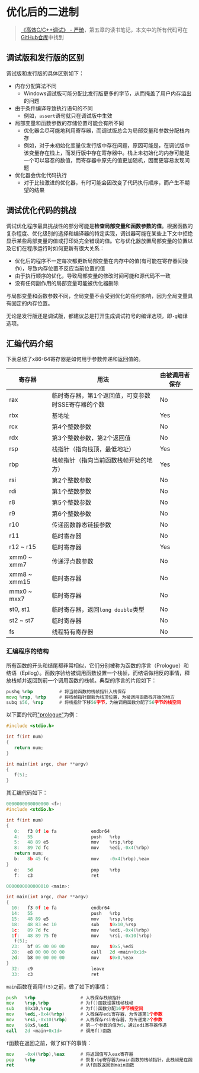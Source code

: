 # 优化后的二进制

> [《高效C/C++调试》 - 严琦](http://www.tup.tsinghua.edu.cn/Wap/tsxqy.aspx?id=10204101)，第五章的读书笔记，本文中的所有代码可在[GitHub仓库](https://github.com/LittleBee1024/learning_book/tree/main/docs/booknotes/cpp_debug/05/code)中找到


## 调试版和发行版的区别

调试版和发行版的具体区别如下：

* 内存分配算法不同
    * Windows调试版可能分配比发行版更多的字节，从而掩盖了用户内存溢出的问题
* 由于条件编译导致执行语句的不同
    * 例如，`assert`语句就只在调试版中生效
* 局部变量和函数参数的存储位置可能会有所不同
    * 优化器会尽可能地利用寄存器，而调试版总会为局部变量和参数分配栈内存
    * 例如，对于未初始化变量仅发行版中存在问题，原因可能是，在调试版中该变量存在栈上，而发行版中存在寄存器中。栈上未初始化的内存可能是一个可以容忍的数值，而寄存器中原先的值更加随机，因而更容易发现问题
* 优化器会优化代码执行
    * 对于比较激进的优化器，有时可能会因改变了代码执行顺序，而产生不期望的结果

## 调试优化代码的挑战

调试优化程序最具挑战性的部分可能是**检查局部变量和函数参数的值**。根据函数的复杂程度、优化级别的选择和编译器的特定实现，调试器可能在某些上下文中拒绝显示某些局部变量的值或打印处完全错误的值。它与优化器放置局部变量的位置以及它们在程序运行时如何更新有很大关系：

* 优化后的程序不一定每次都更新局部变量在内存中的值(有可能在寄存器间操作)，导致内存位置不反应当前位置的值
* 由于执行顺序的优化，导致局部变量的修改时间可能和源代码不一致
* 没有任何副作用的局部变量可能被优化器删除

与局部变量和函数参数不同，全局变量不会受到优化的任何影响，因为全局变量具有固定的内存位置。

无论是发行版还是调试版，都建议总是打开生成调试符号的编译选项，即`-g`编译选项。

## 汇编代码介绍

下表总结了x86-64寄存器是如何用于参数传递和返回值的。

| 寄存器 | 用法 | 由被调用者保存 |
| ---- | --- | --- |
| rax | 临时寄存器，第1个返回值，可变参数时SSE寄存器的个数 | No |
| rbx | 基地址 | Yes |
| rcx | 第4个整数参数 | No |
| rdx | 第3个整数参数，第2个返回值 | No |
| rsp | 栈指针（指向栈顶，最低地址） | Yes |
| rbp | 栈帧指针（指向当前函数栈帧开始的地方） | Yes |
| rsi | 第2个整数参数 | No |
| rdi | 第1个整数参数 | No |
| r8  | 第5个整数参数 | No |
| r9  | 第6个整数参数 | No |
| r10 | 传递函数静态链接参数 | No |
| r11 | 临时寄存器 | No |
| r12 ~ r15 | 临时寄存器 | Yes |
| xmm0 ~ xmm7 | 传递浮点数参数 | No |
| xmm8 ~ xmm15 | 临时寄存器 | No |
| mmx0 ~ mxx7 | 临时寄存器 | No |
| st0, st1 | 临时寄存器，返回`long double`类型 | No |
| st2 ~ st7 | 临时寄存器 | No |
| fs | 线程特有寄存器 | No |

### 汇编程序的结构

所有函数的开头和结尾都非常相似，它们分别被称为函数的序言（Prologue）和结语（Epilog）。函数序验给被调用函数设置一个栈帧，而结语做相反的事情，释放栈帧并返回到前一个调用函数的栈帧。典型的序言的片段如下：

```asm
pushq %rbp          # 将当前函数的栈帧指针入栈保存
movq %rsp, %rbp     # 将栈帧指针跟新为栈顶位置，为被调用函数栈开始的地方
subq $56, %rsp      # 将栈指针下移56字节，为被调用函数分配了56字节的栈空间
```

以下面的代码["prologue"](https://github.com/LittleBee1024/learning_book/tree/main/docs/booknotes/cpp_debug/05/code/prologue)为例：

```cpp
#include <stdio.h>

int f(int num)
{
   return num;
}

int main(int argc, char **argv)
{
   f(5);
}
```

其汇编代码如下：

```cpp
0000000000000000 <f>:
#include <stdio.h>

int f(int num)
{
   0:	f3 0f 1e fa          	endbr64 
   4:	55                   	push   %rbp
   5:	48 89 e5             	mov    %rsp,%rbp
   8:	89 7d fc             	mov    %edi,-0x4(%rbp)
   return num;
   b:	8b 45 fc             	mov    -0x4(%rbp),%eax
}
   e:	5d                   	pop    %rbp
   f:	c3                   	ret    

0000000000000010 <main>:

int main(int argc, char **argv)
{
  10:	f3 0f 1e fa          	endbr64 
  14:	55                   	push   %rbp
  15:	48 89 e5             	mov    %rsp,%rbp
  18:	48 83 ec 10          	sub    $0x10,%rsp
  1c:	89 7d fc             	mov    %edi,-0x4(%rbp)
  1f:	48 89 75 f0          	mov    %rsi,-0x10(%rbp)
   f(5);
  23:	bf 05 00 00 00       	mov    $0x5,%edi
  28:	e8 00 00 00 00       	call   2d <main+0x1d>
  2d:	b8 00 00 00 00       	mov    $0x0,%eax
}
  32:	c9                   	leave  
  33:	c3                   	ret    
```

`main`函数在调用`f(5)`之前，做了如下的事情：

```asm
push   %rbp                 # 入栈保存栈帧指针
mov    %rsp,%rbp            # 为f()函数设置栈帧栈帧
sub    $0x10,%rsp           # 为f()函数分配16字节栈空间
mov    %edi,-0x4(%rbp)      # 入栈保存edi寄存器，为传递第1个参数
mov    %rsi,-0x10(%rbp)     # 入栈保存rsi寄存器，为传递第2个参数
mov    $0x5,%edi            # 第一个参数的值为5，通过edi寄存器传递
call   2d <main+0x1d>       # 调用f()函数
```

`f`函数在返回之前，做了如下的事情：

```asm
mov    -0x4(%rbp),%eax      # 将返回值写入eax寄存器
pop    %rbp                 # 恢复rbp寄存器为main函数的栈帧指针，此栈帧是在函数序言中入栈的
ret                         # 从f函数返回到main函数
```
